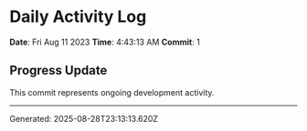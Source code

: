 # Daily Activity Log

**Date**: Fri Aug 11 2023
**Time**: 4:43:13 AM
**Commit**: 1

## Progress Update

This commit represents ongoing development activity.

---
Generated: 2025-08-28T23:13:13.620Z
